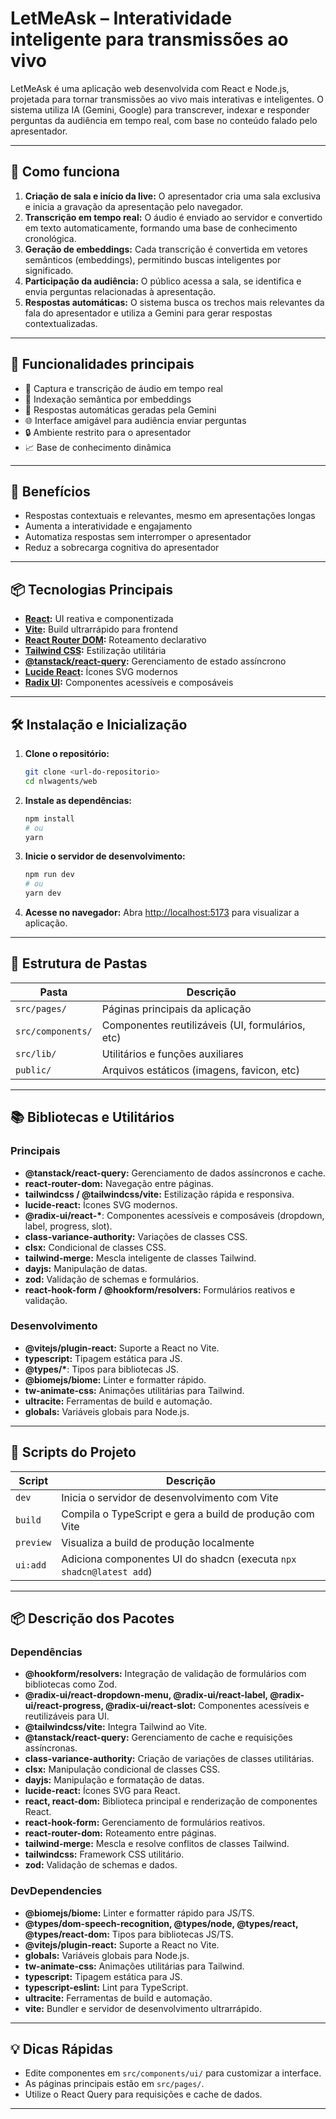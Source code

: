 # LetMeAsk – Interatividade inteligente para transmissões ao vivo

LetMeAsk é uma aplicação web desenvolvida com React e Node.js, projetada para tornar transmissões ao vivo mais interativas e inteligentes. O sistema utiliza IA (Gemini, Google) para transcrever, indexar e responder perguntas da audiência em tempo real, com base no conteúdo falado pelo apresentador.

---

## 🧠 Como funciona

1. **Criação de sala e início da live:** O apresentador cria uma sala exclusiva e inicia a gravação da apresentação pelo navegador.
2. **Transcrição em tempo real:** O áudio é enviado ao servidor e convertido em texto automaticamente, formando uma base de conhecimento cronológica.
3. **Geração de embeddings:** Cada transcrição é convertida em vetores semânticos (embeddings), permitindo buscas inteligentes por significado.
4. **Participação da audiência:** O público acessa a sala, se identifica e envia perguntas relacionadas à apresentação.
5. **Respostas automáticas:** O sistema busca os trechos mais relevantes da fala do apresentador e utiliza a Gemini para gerar respostas contextualizadas.

---

## 🎯 Funcionalidades principais

- 🎤 Captura e transcrição de áudio em tempo real
- 🧠 Indexação semântica por embeddings
- 🤖 Respostas automáticas geradas pela Gemini
- 🌐 Interface amigável para audiência enviar perguntas
- 🔒 Ambiente restrito para o apresentador
- 📈 Base de conhecimento dinâmica

---

## 🚀 Benefícios

- Respostas contextuais e relevantes, mesmo em apresentações longas
- Aumenta a interatividade e engajamento
- Automatiza respostas sem interromper o apresentador
- Reduz a sobrecarga cognitiva do apresentador

---

## 📦 Tecnologias Principais

- **[React](https://react.dev/):** UI reativa e componentizada
- **[Vite](https://vitejs.dev/):** Build ultrarrápido para frontend
- **[React Router DOM](https://reactrouter.com/en/main):** Roteamento declarativo
- **[Tailwind CSS](https://tailwindcss.com/):** Estilização utilitária
- **[@tanstack/react-query](https://tanstack.com/query/latest/docs/react/overview):** Gerenciamento de estado assíncrono
- **[Lucide React](https://lucide.dev/):** Ícones SVG modernos
- **[Radix UI](https://www.radix-ui.com/):** Componentes acessíveis e composáveis

---

## 🛠️ Instalação e Inicialização

1. **Clone o repositório:**
   ```bash
   git clone <url-do-repositorio>
   cd nlwagents/web
   ```
2. **Instale as dependências:**
   ```bash
   npm install
   # ou
   yarn
   ```
3. **Inicie o servidor de desenvolvimento:**
   ```bash
   npm run dev
   # ou
   yarn dev
   ```
4. **Acesse no navegador:**
   Abra [http://localhost:5173](http://localhost:5173) para visualizar a aplicação.

---

## 📁 Estrutura de Pastas

| Pasta             | Descrição                                        |
| ----------------- | ------------------------------------------------ |
| `src/pages/`      | Páginas principais da aplicação                  |
| `src/components/` | Componentes reutilizáveis (UI, formulários, etc) |
| `src/lib/`        | Utilitários e funções auxiliares                 |
| `public/`         | Arquivos estáticos (imagens, favicon, etc)       |

---

## 📚 Bibliotecas e Utilitários

### Principais

- **@tanstack/react-query:** Gerenciamento de dados assíncronos e cache.
- **react-router-dom:** Navegação entre páginas.
- **tailwindcss / @tailwindcss/vite:** Estilização rápida e responsiva.
- **lucide-react:** Ícones SVG modernos.
- **@radix-ui/react-\***: Componentes acessíveis e composáveis (dropdown, label, progress, slot).
- **class-variance-authority:** Variações de classes CSS.
- **clsx:** Condicional de classes CSS.
- **tailwind-merge:** Mescla inteligente de classes Tailwind.
- **dayjs:** Manipulação de datas.
- **zod:** Validação de schemas e formulários.
- **react-hook-form / @hookform/resolvers:** Formulários reativos e validação.

### Desenvolvimento

- **@vitejs/plugin-react:** Suporte a React no Vite.
- **typescript:** Tipagem estática para JS.
- **@types/\***: Tipos para bibliotecas JS.
- **@biomejs/biome:** Linter e formatter rápido.
- **tw-animate-css:** Animações utilitárias para Tailwind.
- **ultracite:** Ferramentas de build e automação.
- **globals:** Variáveis globais para Node.js.

---

## 📜 Scripts do Projeto

| Script    | Descrição                                                           |
| --------- | ------------------------------------------------------------------- |
| `dev`     | Inicia o servidor de desenvolvimento com Vite                       |
| `build`   | Compila o TypeScript e gera a build de produção com Vite            |
| `preview` | Visualiza a build de produção localmente                            |
| `ui:add`  | Adiciona componentes UI do shadcn (executa `npx shadcn@latest add`) |

---

## 📦 Descrição dos Pacotes

### Dependências

- **@hookform/resolvers:** Integração de validação de formulários com bibliotecas como Zod.
- **@radix-ui/react-dropdown-menu, @radix-ui/react-label, @radix-ui/react-progress, @radix-ui/react-slot:** Componentes acessíveis e reutilizáveis para UI.
- **@tailwindcss/vite:** Integra Tailwind ao Vite.
- **@tanstack/react-query:** Gerenciamento de cache e requisições assíncronas.
- **class-variance-authority:** Criação de variações de classes utilitárias.
- **clsx:** Manipulação condicional de classes CSS.
- **dayjs:** Manipulação e formatação de datas.
- **lucide-react:** Ícones SVG para React.
- **react, react-dom:** Biblioteca principal e renderização de componentes React.
- **react-hook-form:** Gerenciamento de formulários reativos.
- **react-router-dom:** Roteamento entre páginas.
- **tailwind-merge:** Mescla e resolve conflitos de classes Tailwind.
- **tailwindcss:** Framework CSS utilitário.
- **zod:** Validação de schemas e dados.

### DevDependencies

- **@biomejs/biome:** Linter e formatter rápido para JS/TS.
- **@types/dom-speech-recognition, @types/node, @types/react, @types/react-dom:** Tipos para bibliotecas JS/TS.
- **@vitejs/plugin-react:** Suporte a React no Vite.
- **globals:** Variáveis globais para Node.js.
- **tw-animate-css:** Animações utilitárias para Tailwind.
- **typescript:** Tipagem estática para JS.
- **typescript-eslint:** Lint para TypeScript.
- **ultracite:** Ferramentas de build e automação.
- **vite:** Bundler e servidor de desenvolvimento ultrarrápido.

---

## 💡 Dicas Rápidas

- Edite componentes em `src/components/ui/` para customizar a interface.
- As páginas principais estão em `src/pages/`.
- Utilize o React Query para requisições e cache de dados.

---
